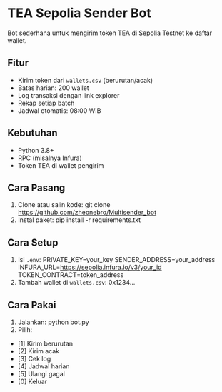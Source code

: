 # TEA Sepolia Sender Bot

Bot sederhana untuk mengirim token TEA di Sepolia Testnet ke daftar wallet.

## Fitur
- Kirim token dari `wallets.csv` (berurutan/acak)
- Batas harian: 200 wallet
- Log transaksi dengan link explorer
- Rekap setiap batch
- Jadwal otomatis: 08:00 WIB

## Kebutuhan
- Python 3.8+
- RPC (misalnya Infura)
- Token TEA di wallet pengirim

## Cara Pasang
1. Clone atau salin kode:
   git clone https://github.com/zheonebro/Multisender_bot
2. Instal paket:
   pip install -r requirements.txt

## Cara Setup
1. Isi `.env`:
   PRIVATE_KEY=your_key
   SENDER_ADDRESS=your_address
   INFURA_URL=https://sepolia.infura.io/v3/your_id
   TOKEN_CONTRACT=token_address
2. Tambah wallet di `wallets.csv`:
   0x1234...

## Cara Pakai
1. Jalankan:
   python bot.py
2. Pilih:
- [1] Kirim berurutan
- [2] Kirim acak
- [3] Cek log
- [4] Jadwal harian
- [5] Ulangi gagal
- [0] Keluar
